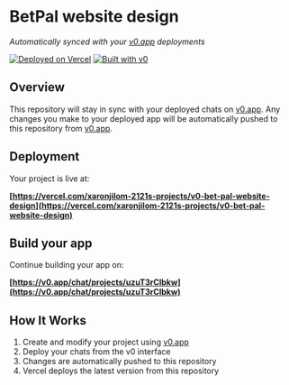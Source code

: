 # BetPal website design

*Automatically synced with your [v0.app](https://v0.app) deployments*

[![Deployed on Vercel](https://img.shields.io/badge/Deployed%20on-Vercel-black?style=for-the-badge&logo=vercel)](https://vercel.com/xaronjilom-2121s-projects/v0-bet-pal-website-design)
[![Built with v0](https://img.shields.io/badge/Built%20with-v0.app-black?style=for-the-badge)](https://v0.app/chat/projects/uzuT3rClbkw)

## Overview

This repository will stay in sync with your deployed chats on [v0.app](https://v0.app).
Any changes you make to your deployed app will be automatically pushed to this repository from [v0.app](https://v0.app).

## Deployment

Your project is live at:

**[https://vercel.com/xaronjilom-2121s-projects/v0-bet-pal-website-design](https://vercel.com/xaronjilom-2121s-projects/v0-bet-pal-website-design)**

## Build your app

Continue building your app on:

**[https://v0.app/chat/projects/uzuT3rClbkw](https://v0.app/chat/projects/uzuT3rClbkw)**

## How It Works

1. Create and modify your project using [v0.app](https://v0.app)
2. Deploy your chats from the v0 interface
3. Changes are automatically pushed to this repository
4. Vercel deploys the latest version from this repository
